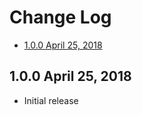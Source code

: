 # Change Log

- [1.0.0 April 25, 2018](#100-april-25-2018)

## 1.0.0 April 25, 2018

- Initial release
